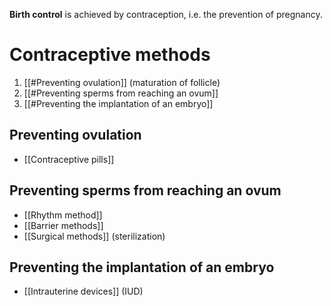 **Birth control** is achieved by contraception, i.e. the prevention of pregnancy.

# Contraceptive methods
1. [[#Preventing ovulation]] (maturation of follicle)
2. [[#Preventing sperms from reaching an ovum]]
3. [[#Preventing the implantation of an embryo]]

## Preventing ovulation
- [[Contraceptive pills]]

## Preventing sperms from reaching an ovum
- [[Rhythm method]]
- [[Barrier methods]]
- [[Surgical methods]] (sterilization)

## Preventing the implantation of an embryo
- [[Intrauterine devices]] (IUD)
